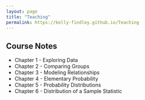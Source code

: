 ```yaml
---
layout: page
title: "Teaching"
permalink: https://kelly-findley.github.io/Teaching
---
```


## Course Notes

 - Chapter 1 - Exploring Data
 - Chapter 2 - Comparing Groups
 - Chapter 3 - Modeling Relationships
 - Chapter 4 - Elementary Probability
 - Chapter 5 - Probability Distributions
 - Chapter 6 - Distribution of a Sample Statistic
